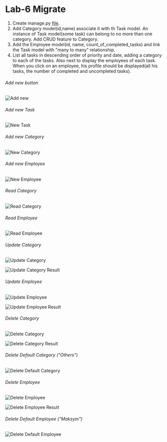 # Lab-6 Migrate

1. Create manage.py [file](#DeleteCategory).
2. Add Category model(id,name) associate it with th Task model. An instance of Task model(some task) can belong to no more than one category. Add CRUD feature to Category.
3. Add the Employee model(id, name, count_of_completed_tasks) and link the Task model with "many to many" relationship.
4. List all tasks in descending order of priority and date, adding a category to each of the tasks. Also next to display the employees of each task. When you click on an employee, his profile should be displayed(all his tasks, the number of completed and uncompleted tasks).

###### Add new button

![Add new](./screens/add-new.png)

###### Add new Task

![New Task](./screens/new-task.png)

###### Add new Category

![New Category](./screens/new-cat.png)

###### Add new Employee

![New Employee](./screens/new-empl.png)

###### Read Category

![Read Category](./screens/read-cat.png)

###### Read Employee

![Read Employee](./screens/read-empl.png)

###### Update Category

![Update Category](./screens/update-cat.png)

![Update Category Result](./screens/update-cat-res.png)

###### Update Employee

![Update Employee](./screens/update-empl.png)

![Update Employee Result](./screens/update-empl-res.png)

###### Delete Category

![Delete Category](./screens/del-cat.png)

![Delete Category Result](./screens/del-cat-res.png)

###### Delete Default Category ("Others")

![Delete Default Category](./screens/del-def-cat.png)

###### Delete Employee

![Delete Employee](./screens/del-empl.png)

![Delete Employee Result](./screens/del-empl-res.png)

###### Delete Default Employee ("Maksym")

![Delete Default Employee](./screens/del-def-empl.png)
